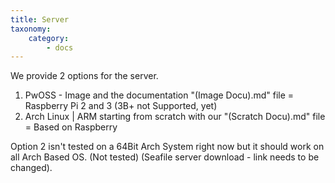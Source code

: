 ```yaml
---
title: Server
taxonomy:
    category:
        - docs
---
```


We provide 2 options for the server.

1. PwOSS - Image and the documentation "(Image Docu).md" file = Raspberry Pi 2 and 3 (3B+ not Supported, yet)
2. Arch Linux | ARM starting from scratch with our "(Scratch Docu).md" file = Based on Raspberry

Option 2 isn't tested on a 64Bit Arch System right now but it should work on all Arch Based OS.
(Not tested) (Seafile server download - link needs to be changed).
